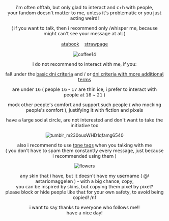 <div align="center">

𝗂'𝗆 𝗈𝖿𝗍𝖾𝗇 𝗈𝖿𝖿𝗍𝖺𝖻, 𝖻𝗎𝗍 𝗈𝗇𝗅𝗒 𝗀𝗅𝖺𝖽 𝗍𝗈 𝗂𝗇𝗍𝖾𝗋𝖺𝖼𝗍 𝖺𝗇𝖽 𝖼+𝗁 𝗐𝗂𝗍𝗁 𝗉𝖾𝗈𝗉𝗅𝖾,<br/>
𝗒𝗈𝗎𝗋 𝖿𝖺𝗇𝖽𝗈𝗆 𝖽𝗈𝖾𝗌𝗇'𝗍 𝗆𝖺𝗍𝗍𝖾𝗋 𝗍𝗈 𝗆𝖾, 𝗎𝗇𝗅𝖾𝗌𝗌 𝗂𝗍'𝗌 𝗉𝗋𝗈𝖻𝗅𝖾𝗆𝖺𝗍𝗂𝖼 𝗈𝗋 𝗒𝗈𝗎 𝗃𝗎𝗌𝗍 𝖺𝖼𝗍𝗂𝗇𝗀 𝗐𝖾𝗂𝗋𝖽!<br/>

( 𝗂𝖿 𝗒𝗈𝗎 𝗐𝖺𝗇𝗍 𝗍𝗈 𝗍𝖺𝗅𝗄, 𝗍𝗁𝖾𝗇 𝗂 𝗋𝖾𝖼𝗈𝗆𝗆𝖾𝗇𝖽 𝗈𝗇𝗅𝗒 /𝗐𝗁𝗂𝗌𝗉𝖾𝗋 𝗆𝖾, 𝖻𝖾𝖼𝖺𝗎𝗌𝖾 𝗆𝗂𝗀𝗁𝗍 𝖼𝖺𝗇'𝗍 𝗌𝖾𝖾 𝗒𝗈𝗎𝗋 𝗆𝖾𝗌𝗌𝖺𝗀𝖾 𝖺𝗍 𝖺𝗅𝗅 )<br/>

[𝖺𝗍𝖺𝖻𝗈𝗈𝗄](https://astariomaggelen.atabook.org/)ㅤ [𝗌𝗍𝗋𝖺𝗐𝗉𝖺𝗀𝖾](https://astariomaggelen.straw.page/)

![coffee14](https://github.com/user-attachments/assets/fad79017-ebd6-4aaa-bef3-701198530b30)

𝗂 𝖽𝗈 𝗇𝗈𝗍 𝗋𝖾𝖼𝗈𝗆𝗆𝖾𝗇𝖽 𝗍𝗈 𝗂𝗇𝗍𝖾𝗋𝖺𝖼𝗍 𝗐𝗂𝗍𝗁 𝗆𝖾, 𝗂𝖿 𝗒𝗈𝗎:

𝖿𝖺𝗅𝗅 𝗎𝗇𝖽𝖾𝗋 𝗍𝗁𝖾 [𝖻𝖺𝗌𝗂𝖼 𝖽𝗇𝗂 𝖼𝗋𝗂𝗍𝖾𝗋𝗂𝖺](https://dni-criteria.carrd.co) 𝖺𝗇𝖽 / 𝗈𝗋 [𝖽𝗇𝗂 𝖼𝗋𝗂𝗍𝖾𝗋𝗂𝖺 𝗐𝗂𝗍𝗁 𝗆𝗈𝗋𝖾 𝖺𝖽𝖽𝗂𝗍𝗂𝗈𝗇𝖺𝗅 𝗍𝖾𝗋𝗆𝗌](https://basic-dni.crd.co/)<br/>

𝖺𝗋𝖾 𝗎𝗇𝖽𝖾𝗋 𝟣𝟨 ( 𝗉𝖾𝗈𝗉𝗅𝖾 𝟣𝟨 - 𝟣𝟩 𝖺𝗋𝖾 𝗍𝗁𝗂𝗇 𝗂𝖼𝖾, 𝗂 𝗉𝗋𝖾𝖿𝖾𝗋 𝗍𝗈 𝗂𝗇𝗍𝖾𝗋𝖺𝖼𝗍 𝗐𝗂𝗍𝗁 𝗉𝖾𝗈𝗉𝗅𝖾 𝖺𝗍 𝟣𝟪 ~ 𝟤𝟣 )<br/>

𝗆𝗈𝖼𝗄 𝗈𝗍𝗁𝖾𝗋 𝗉𝖾𝗈𝗉𝗅𝖾'𝗌 𝖼𝗈𝗆𝖿𝗈𝗋𝗍 𝖺𝗇𝖽 𝗌𝗎𝗉𝗉𝗈𝗋𝗍 𝗌𝗎𝖼𝗁 𝗉𝖾𝗈𝗉𝗅𝖾 ( 𝗐𝗁𝗈 𝗆𝗈𝖼𝗄𝗂𝗇𝗀 𝗉𝖾𝗈𝗉𝗅𝖾'𝗌 𝖼𝗈𝗆𝖿𝗈𝗋𝗍 ), 𝗃𝗎𝗌𝗍𝗂𝖿𝗒𝗂𝗇𝗀 𝗂𝗍 𝗐𝗂𝗍𝗁 𝖿𝗂𝖼𝗍𝗂𝗈𝗇 𝖺𝗇𝖽 𝗉𝗂𝗑𝖾𝗅𝗌<br/>

𝗁𝖺𝗏𝖾 𝖺 𝗅𝖺𝗋𝗀𝖾 𝗌𝗈𝖼𝗂𝖺𝗅 𝖼𝗂𝗋𝖼𝗅𝖾, 𝖺𝗋𝖾 𝗇𝗈𝗍 𝗂𝗇𝗍𝖾𝗋𝖾𝗌𝗍𝖾𝖽 𝖺𝗇𝖽 𝖽𝗈𝗇'𝗍 𝗐𝖺𝗇𝗍 𝗍𝗈 𝗍𝖺𝗄𝖾 𝗍𝗁𝖾 𝗂𝗇𝗂𝗍𝗂𝖺𝗍𝗂𝗏𝖾 𝗍𝗈𝗈<br/>

![tumblr_m230ouoWHD1qfamg6540](https://github.com/user-attachments/assets/0b76da87-2577-48cd-ab6d-b522788e67d0)

𝖺𝗅𝗌𝗈 𝗂 𝗋𝖾𝖼𝗈𝗆𝗆𝖾𝗇𝖽 𝗍𝗈 𝗎𝗌𝖾 [𝗍𝗈𝗇𝖾 𝗍𝖺𝗀𝗌](https://tonetags.carrd.co/) 𝗐𝗁𝖾𝗇 𝗒𝗈𝗎 𝗍𝖺𝗅𝗄𝗂𝗇𝗀 𝗐𝗂𝗍𝗁 𝗆𝖾<br/>
( 𝗒𝗈𝗎 𝖽𝗈𝗇'𝗍 𝗁𝖺𝗏𝖾 𝗍𝗈 𝗌𝗉𝖺𝗆 𝗍𝗁𝖾𝗆 𝖼𝗈𝗇𝗌𝗍𝖺𝗇𝗍𝗅𝗒 𝖾𝗏𝖾𝗋𝗒 𝗆𝖾𝗌𝗌𝖺𝗀𝖾, 𝗃𝗎𝗌𝗍 𝖻𝖾𝖼𝖺𝗎𝗌𝖾 𝗂 𝗋𝖾𝖼𝗈𝗆𝗆𝖾𝗇𝖽𝖾𝖽 𝗎𝗌𝗂𝗇𝗀 𝗍𝗁𝖾𝗆 )<br/>

![flowers](https://github.com/user-attachments/assets/7b91ff3f-0039-4f73-9506-92b0498342de)

𝖺𝗇𝗒 𝗌𝗄𝗂𝗇 𝗍𝗁𝖺𝗍 𝗂 𝗁𝖺𝗏𝖾, 𝖻𝗎𝗍 𝗂𝗍 𝖽𝗈𝖾𝗌𝗇'𝗍 𝗁𝖺𝗏𝖾 𝗆𝗒 𝗎𝗌𝖾𝗋𝗇𝖺𝗆𝖾 ( @/𝖺𝗌𝗍𝖺𝗋𝗂𝗈𝗆𝖺𝗀𝗀𝖾𝗅𝖾𝗇 ) - 𝗐𝗂𝗍𝗁 𝖺 𝖻𝗂𝗀 𝖼𝗁𝖺𝗇𝖼𝖾, 𝖼𝗈𝗉𝗒,<br/>
𝗒𝗈𝗎 𝖼𝖺𝗇 𝖻𝖾 𝗂𝗇𝗌𝗉𝗂𝗋𝖾𝖽 𝖻𝗒 𝗌𝗄𝗂𝗇𝗌, 𝖻𝗎𝗍 𝖼𝗈𝗉𝗒𝗂𝗇𝗀 𝗍𝗁𝖾𝗆 𝗉𝗂𝗑𝖾𝗅 𝖻𝗒 𝗉𝗂𝗑𝖾𝗅?<br/>
𝗉𝗅𝖾𝖺𝗌𝖾 𝖻𝗅𝗈𝖼𝗄 𝗈𝗋 𝗁𝗂𝖽𝖾 𝗉𝖾𝗈𝗉𝗅𝖾 𝗅𝗂𝗄𝖾 𝗍𝗁𝖺𝗍 𝖿𝗈𝗋 𝗒𝗈𝗎𝗋 𝗈𝗐𝗇 𝗌𝖺𝖿𝖾𝗍𝗒, 𝗍𝗈 𝖺𝗏𝗈𝗂𝖽 𝖻𝖾𝗂𝗇𝗀 𝖼𝗈𝗉𝗂𝖾𝖽! /𝗇𝖿<br/>

𝗂 𝗐𝖺𝗇𝗍 𝗍𝗈 𝗌𝖺𝗒 𝗍𝗁𝖺𝗇𝗄𝗌 𝗍𝗈 𝖾𝗏𝖾𝗋𝗒𝗈𝗇𝖾 𝗐𝗁𝗈 𝖿𝗈𝗅𝗅𝗈𝗐𝗌 𝗆𝖾!!<br/>
𝗁𝖺𝗏𝖾 𝖺 𝗇𝗂𝖼𝖾 𝖽𝖺𝗒!<br/>
